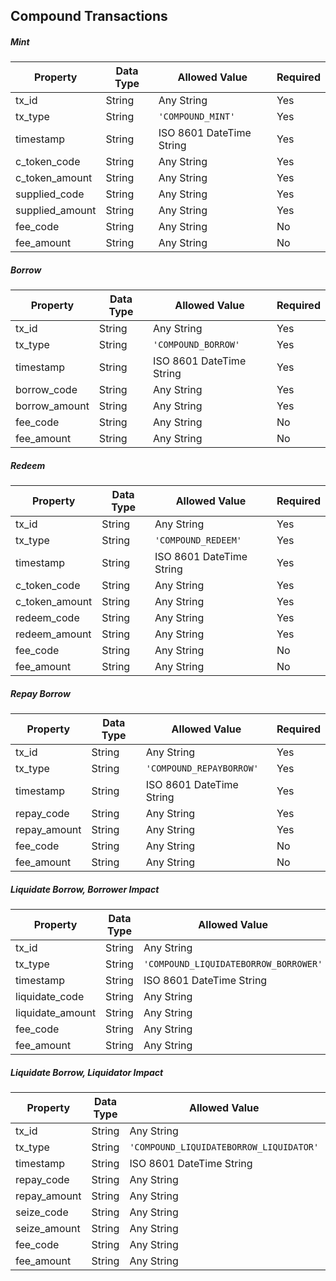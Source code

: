 ## Compound Transactions


##### Mint

Property | Data Type | Allowed Value | Required
------------ | ------------- | ------------- | -------------
tx_id | String | Any String | Yes
tx_type | String | `'COMPOUND_MINT'` | Yes
timestamp | String | ISO 8601 DateTime String | Yes
c_token_code | String | Any String | Yes
c_token_amount | String | Any String | Yes
supplied_code | String | Any String | Yes
supplied_amount | String | Any String | Yes
fee_code | String | Any String | No
fee_amount | String | Any String | No

##### Borrow

Property | Data Type | Allowed Value | Required
------------ | ------------- | ------------- | -------------
tx_id | String | Any String | Yes
tx_type | String | `'COMPOUND_BORROW'` | Yes
timestamp | String | ISO 8601 DateTime String | Yes
borrow_code | String | Any String | Yes
borrow_amount | String | Any String | Yes
fee_code | String | Any String | No
fee_amount | String | Any String | No

##### Redeem

Property | Data Type | Allowed Value | Required
------------ | ------------- | ------------- | -------------
tx_id | String | Any String | Yes
tx_type | String | `'COMPOUND_REDEEM'` | Yes
timestamp | String | ISO 8601 DateTime String | Yes
c_token_code | String | Any String | Yes
c_token_amount | String | Any String | Yes
redeem_code | String | Any String | Yes
redeem_amount | String | Any String | Yes
fee_code | String | Any String | No
fee_amount | String | Any String | No

##### Repay Borrow

Property | Data Type | Allowed Value | Required
------------ | ------------- | ------------- | -------------
tx_id | String | Any String | Yes
tx_type | String | `'COMPOUND_REPAYBORROW'` | Yes
timestamp | String | ISO 8601 DateTime String | Yes
repay_code | String | Any String | Yes
repay_amount | String | Any String | Yes
fee_code | String | Any String | No
fee_amount | String | Any String | No

##### Liquidate Borrow, Borrower Impact

Property | Data Type | Allowed Value | Required
------------ | ------------- | ------------- | -------------
tx_id | String | Any String | Yes
tx_type | String | `'COMPOUND_LIQUIDATEBORROW_BORROWER'` | Yes
timestamp | String | ISO 8601 DateTime String | Yes
liquidate_code | String | Any String | Yes
liquidate_amount | String | Any String | Yes
fee_code | String | Any String | No
fee_amount | String | Any String | No

##### Liquidate Borrow, Liquidator Impact

Property | Data Type | Allowed Value | Required
------------ | ------------- | ------------- | -------------
tx_id | String | Any String | Yes
tx_type | String | `'COMPOUND_LIQUIDATEBORROW_LIQUIDATOR'` | Yes
timestamp | String | ISO 8601 DateTime String | Yes
repay_code | String | Any String | Yes
repay_amount | String | Any String | Yes
seize_code | String | Any String | Yes
seize_amount | String | Any String | Yes
fee_code | String | Any String | No
fee_amount | String | Any String | No
